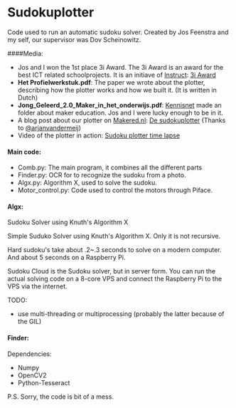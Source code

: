 Sudokuplotter
=============

Code used to run an automatic sudoku solver.
Created by Jos Feenstra and my self, our supervisor was Dov Scheinowitz.

####Media:

* Jos and I won the 1st place 3i Award. The 3i Award is an award for the best ICT related schoolprojects. It is an initiave of [Instruct](http://www.instruct.nl/): [3i Award](http://www.instruct.nl/product/298//informaticaprijs)
* **Het Profielwerkstuk.pdf**: The paper we wrote about the plotter, describing how the plotter works and how we built it. (It is written in Dutch)
* **Jong_Geleerd_2.0_Maker_in_het_onderwijs.pdf**: [Kennisnet](http://www.kennisnet.nl/) made an folder about maker education. Jos and I were lucky enough to be in it.
* A blog post about our plotter on [Makered.nl](http://makered.nl/): [De sudokuplotter](http://makered.nl/?p=599) (Thanks to [@arjanvandermeij](https://twitter.com/arjanvandermeij))
* Video of the plotter in action: [Sudoku plotter time lapse ](https://www.youtube.com/watch?v=0O7KezpXGDY)

#### Main code:

* Comb.py: The main program, it combines all the different parts
* Finder.py: OCR for to recognize the sudoku from a photo.
* Algx.py: Algorithm X, used to solve the sudoku. 
* Motor_control.py: Code used to control the motors through Piface.

#### Algx:

Sudoku Solver using Knuth's Algorithm X

Simple Suduko Solver using Knuth's Algorithm X. Only it is not recursive. 

Hard sudoku's take about .2~.3 seconds to solve on a modern computer. And about 5 seconds on a Raspberry Pi.

Sudoku Cloud is the Sudoku solver, but in server form. You can run the actual solving code on a 8-core VPS and connect the Raspberry Pi to the VPS via the internet.

TODO:
 * use multi-threading or multiprocessing (probably the latter because of the GIL)

#### Finder:

Dependencies:
 * Numpy
 * OpenCV2
 * Python-Tesseract



P.S. Sorry, the code is bit of a mess.
